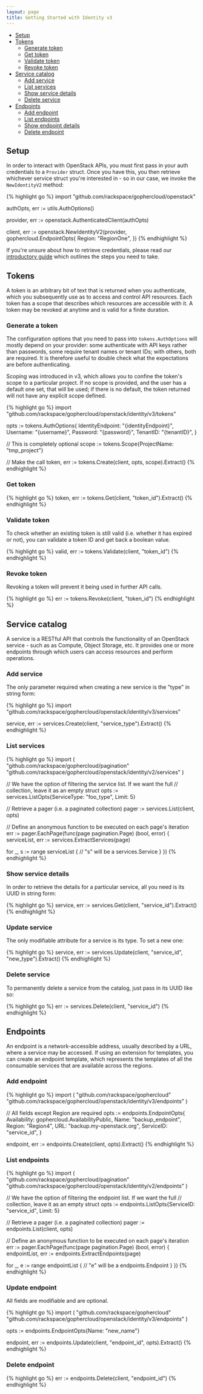 ```yaml
---
layout: page
title: Getting Started with Identity v3
---
```


* [Setup](#setup)
* [Tokens](#tokens)
  * [Generate token](#create-token)
  * [Get token](#get-token)
  * [Validate token](#validate-token)
  * [Revoke token](#revoke-token)
* [Service catalog](#services)
  * [Add service](#create-service)
  * [List services](#list-services)
  * [Show service details](#get-service)
  * [Delete service](#delete-service)
* [Endpoints](#endpoints)
  * [Add endpoint](#create-endpoint)
  * [List endpoints](#list-endpoints)
  * [Show endpoint details](#get-endpoint)
  * [Delete endpoint](#delete-endpoint)

## <a name="setup"></a>Setup

In order to interact with OpenStack APIs, you must first pass in your auth
credentials to a `Provider` struct. Once you have this, you then retrieve
whichever service struct you're interested in - so in our case, we invoke the
`NewIdentityV2` method:

{% highlight go %}
import "github.com/rackspace/gophercloud/openstack"

authOpts, err := utils.AuthOptions()

provider, err := openstack.AuthenticatedClient(authOpts)

client, err := openstack.NewIdentityV2(provider, gophercloud.EndpointOpts{
  Region: "RegionOne",
})
{% endhighlight %}

If you're unsure about how to retrieve credentials, please read our [introductory
guide](/docs) which outlines the steps you need to take.

## <a name="tokens"></a>Tokens

A token is an arbitrary bit of text that is returned when you authenticate,
which you subsequently use as to access and control API resources. Each
token has a scope that describes which resources are accessible with it. A
token may be revoked at anytime and is valid for a finite duration.

### <a name="create-token"></a>Generate a token

The configuration options that you need to pass into `tokens.AuthOptions` will
mostly depend on your provider: some authenticate with API keys rather than
passwords, some require tenant names or tenant IDs; with others, both are
required. It is therefore useful to double check what the expectations are
before authenticating.

Scoping was introduced in v3, which allows you to confine the token's scope to
a particular project. If no scope is provided, and the user has a default one
set, that will be used; if there is no default, the token returned will not
have any explicit scope defined.

{% highlight go %}
import "github.com/rackspace/gophercloud/openstack/identity/v3/tokens"

opts := tokens.AuthOptions{
  IdentityEndpoint: "{identityEndpoint}",
  Username: "{username}",
  Password: "{password}",
  TenantID: "{tenantID}",
}

// This is completely optional
scope := tokens.Scope{ProjectName: "tmp_project"}

// Make the call
token, err := tokens.Create(client, opts, scope).Extract()
{% endhighlight %}

### <a name="get-token"></a>Get token

{% highlight go %}
token, err := tokens.Get(client, "token_id").Extract()
{% endhighlight %}

### <a name="validate-token"></a>Validate token

To check whether an existing token is still valid (i.e. whether it has expired
  or not), you can validate a token ID and get back a boolean value.

{% highlight go %}
valid, err := tokens.Validate(client, "token_id")
{% endhighlight %}

### <a name="revoke-token"></a>Revoke token

Revoking a token will prevent it being used in further API calls.

{% highlight go %}
err := tokens.Revoke(client, "token_id")
{% endhighlight %}

## <a name="services"></a>Service catalog

A service is a RESTful API that controls the functionality of an OpenStack
service - such as as Compute, Object Storage, etc. It provides one or more
endpoints through which users can access resources and perform operations.

### <a name="create-service"></a>Add service

The only parameter required when creating a new service is the "type" in string
form:

{% highlight go %}
import "github.com/rackspace/gophercloud/openstack/identity/v3/services"

service, err := services.Create(client, "service_type").Extract()
{% endhighlight %}

### <a name="list-services"></a>List services

{% highlight go %}
import (
  "github.com/rackspace/gophercloud/pagination"
  "github.com/rackspace/gophercloud/openstack/identity/v2/services"
)

// We have the option of filtering the service list. If we want the full
// collection, leave it as an empty struct
opts := services.ListOpts{ServiceType: "foo_type", Limit: 5}

// Retrieve a pager (i.e. a paginated collection)
pager := services.List(client, opts)

// Define an anonymous function to be executed on each page's iteration
err := pager.EachPage(func(page pagination.Page) (bool, error) {
  serviceList, err := services.ExtractServices(page)

  for _, s := range serviceList {
    // "s" will be a services.Service
  }
})
{% endhighlight %}

### <a name="get-service"></a>Show service details

In order to retrieve the details for a particular service, all you need is its
UUID in string form:

{% highlight go %}
service, err := services.Get(client, "service_id").Extract()
{% endhighlight %}

### <a name="update-service"></a>Update service

The only modifiable attribute for a service is its type. To set a new one:

{% highlight go %}
service, err := services.Update(client, "service_id", "new_type").Extract()
{% endhighlight %}

### <a name="delete-service"></a>Delete service

To permanently delete a service from the catalog, just pass in its UUID like so:

{% highlight go %}
err := services.Delete(client, "service_id")
{% endhighlight %}


## <a name="endpoints"></a>Endpoints

An endpoint is a network-accessible address, usually described by a URL, where
a service may be accessed. If using an extension for templates, you can create
an endpoint template, which represents the templates of all the consumable
services that are available across the regions.

### <a name="create-endpoint"></a>Add endpoint

{% highlight go %}
import (
  "github.com/rackspace/gophercloud"
  "github.com/rackspace/gophercloud/openstack/identity/v3/endpoints"
)

// All fields except Region are required
opts := endpoints.EndpointOpts{
  Availability: gophercloud.AvailabilityPublic,
  Name: "backup_endpoint",
  Region: "Region4",
  URL: "backup.my-openstack.org",
  ServiceID: "service_id",
}

endpoint, err := endpoints.Create(client, opts).Extract()
{% endhighlight %}

### <a name="list-endpoints"></a>List endpoints

{% highlight go %}
import (
  "github.com/rackspace/gophercloud/pagination"
  "github.com/rackspace/gophercloud/openstack/identity/v2/endpoints"
)

// We have the option of filtering the endpoint list. If we want the full
// collection, leave it as an empty struct
opts := endpoints.ListOpts{ServiceID: "service_id", Limit: 5}

// Retrieve a pager (i.e. a paginated collection)
pager := endpoints.List(client, opts)

// Define an anonymous function to be executed on each page's iteration
err := pager.EachPage(func(page pagination.Page) (bool, error) {
  endpointList, err := endpoints.ExtractEndpoints(page)

  for _, e := range endpointList {
    // "e" will be a endpoints.Endpoint
  }
})
{% endhighlight %}

### <a name="update-endpoint"></a>Update endpoint

All fields are modifiable and are optional.

{% highlight go %}
import (
  "github.com/rackspace/gophercloud"
  "github.com/rackspace/gophercloud/openstack/identity/v3/endpoints"
)

opts := endpoints.EndpointOpts{Name: "new_name"}

endpoint, err := endpoints.Update(client, "endpoint_id", opts).Extract()
{% endhighlight %}

### <a name="delete-endpoint"></a>Delete endpoint

{% highlight go %}
err := endpoints.Delete(client, "endpoint_id")
{% endhighlight %}
